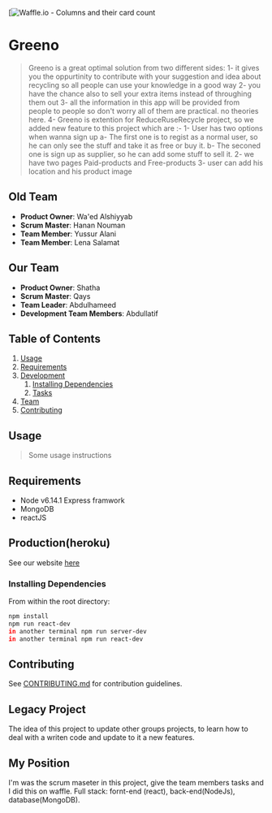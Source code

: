 [![Waffle.io - Columns and their card count](https://waffle.io/meepo-Org/Greeno-RBK)

# Greeno
>  Greeno is a great optimal solution from two different sides:
1- it gives you the oppurtinity to contribute with your suggestion and idea about recycling so all people can use your knowledge in a good way 
2- you have the chance also to sell your extra items instead of throughing them out 
3- all the information in this app will be provided from people to people so don't worry all of them are practical. no theories here.
4- Greeno is extention for ReduceRuseRecycle project, so we added new feature to this project which are :-
  1- User has two options when wanna sign up 
    a- The first one is to regist as a normal user, so he can only see the stuff and take it as free or buy it.
    b- The seconed one is sign up as supplier, so he can add some stuff to sell it.
  2- we have two pages Paid-products and Free-products
  3- user can add his location and his product image  
  
## Old Team

  - __Product Owner__: Wa'ed Alshiyyab
  - __Scrum Master__: Hanan Nouman
  - __Team Member__: Yussur Alani
  - __Team Member__: Lena Salamat
  
## Our Team

  - __Product Owner__: Shatha
  - __Scrum Master__: Qays	
  - __Team Leader__: Abdulhameed 
  - __Development Team Members__: Abdullatif 


## Table of Contents

1. [Usage](#Usage)
1. [Requirements](#requirements)
1. [Development](#development)
    1. [Installing Dependencies](#installing-dependencies)
    1. [Tasks](#tasks)
1. [Team](#team)
1. [Contributing](#contributing)

## Usage

> Some usage instructions

## Requirements

- Node v6.14.1
  Express framwork
- MongoDB 
- reactJS 

## Production(heroku)
See our website [here](https://greeno.herokuapp.com)

### Installing Dependencies

From within the root directory:

```sh
npm install
npm run react-dev
in another terminal npm run server-dev
in another terminal npm run react-dev 
```


## Contributing

See [CONTRIBUTING.md](CONTRIBUTING.md) for contribution guidelines.

## Legacy Project
The idea of this project to update other groups projects, to learn how to deal with a writen code and update to it a new features.

## My Position
  I'm was the scrum maseter in this project, give the team members tasks and I did this on waffle.
  Full stack: fornt-end (react), back-end(NodeJs), database(MongoDB).

